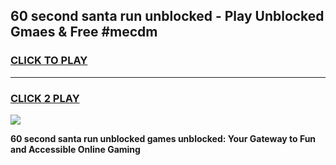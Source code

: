 
## 60 second santa run unblocked - Play Unblocked Gmaes & Free #mecdm
<h3>
<a href="https://news.freeplayer.one?title=60_second_santa_run_unblocked&ref=26F">CLICK TO PLAY</a></h3>
<hr>

<h3>
<a href="https://news.freeplayer.one?title=60_second_santa_run_unblocked&ref=26F">CLICK 2 PLAY</a>
  
</h3>

<a href="https://news.freeplayer.one?title=60_second_santa_run_unblocked&ref=26F/"><img src="https://clearcache.store/games.png"></a>


**60 second santa run unblocked games unblocked: Your Gateway to Fun and Accessible Online Gaming**
